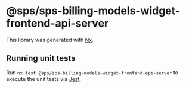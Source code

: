 # @sps/sps-billing-models-widget-frontend-api-server

This library was generated with [Nx](https://nx.dev).

## Running unit tests

Run `nx test @sps/sps-billing-models-widget-frontend-api-server` to execute the unit tests via [Jest](https://jestjs.io).
